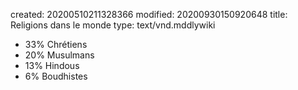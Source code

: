 created: 20200510211328366
modified: 20200930150920648
title: Religions dans le monde
type: text/vnd.mddlywiki

* 33% Chrétiens
* 20% Musulmans
* 13% Hindous
* 6% Boudhistes